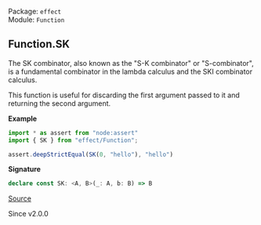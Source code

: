 Package: `effect`<br />
Module: `Function`<br />

## Function.SK

The SK combinator, also known as the "S-K combinator" or "S-combinator", is a fundamental combinator in the
lambda calculus and the SKI combinator calculus.

This function is useful for discarding the first argument passed to it and returning the second argument.

**Example**

```ts
import * as assert from "node:assert"
import { SK } from "effect/Function";

assert.deepStrictEqual(SK(0, "hello"), "hello")
```

**Signature**

```ts
declare const SK: <A, B>(_: A, b: B) => B
```

[Source](https://github.com/Effect-TS/effect/tree/main/packages/effect/src/Function.ts#L1222)

Since v2.0.0